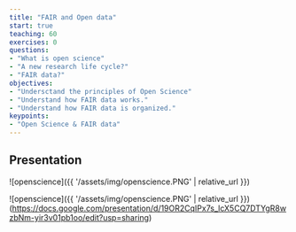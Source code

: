 ```yaml
---
title: "FAIR and Open data"
start: true
teaching: 60
exercises: 0
questions:
- "What is open science"
- "A new research life cycle?"
- "FAIR data?"
objectives:
- "Undersctand the principles of Open Science"
- "Understand how FAIR data works."
- "Understand how FAIR data is organized."
keypoints:
- "Open Science & FAIR data"
---
```


## Presentation


![openscience]({{ '/assets/img/openscience.PNG' | relative_url }})

![openscience]({{ '/assets/img/openscience.PNG' | relative_url }})(https://docs.google.com/presentation/d/19OR2CqIPx7s_lcX5CQ7DTYgR8wzbNm-yir3v01pb1oo/edit?usp=sharing)


